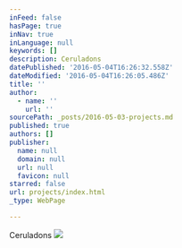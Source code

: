 ```yaml
---
inFeed: false
hasPage: true
inNav: true
inLanguage: null
keywords: []
description: Ceruladons
datePublished: '2016-05-04T16:26:32.558Z'
dateModified: '2016-05-04T16:26:05.486Z'
title: ''
author:
  - name: ''
    url: ''
sourcePath: _posts/2016-05-03-projects.md
published: true
authors: []
publisher:
  name: null
  domain: null
  url: null
  favicon: null
starred: false
url: projects/index.html
_type: WebPage

---
```

Ceruladons
![](https://s3-us-west-2.amazonaws.com/the-grid-img/p/81c2a3550810b815c9b092ef22aeaf696a6b4597.png)